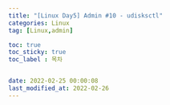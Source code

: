 ```yaml
---
title: "[Linux Day5] Admin #10 - udisksctl"
categories: Linux
tag: [Linux,admin]

toc: true
toc_sticky: true
toc_label : 목차


date: 2022-02-25 00:00:08
last_modified_at: 2022-02-26
---
```

<br>
<br>

